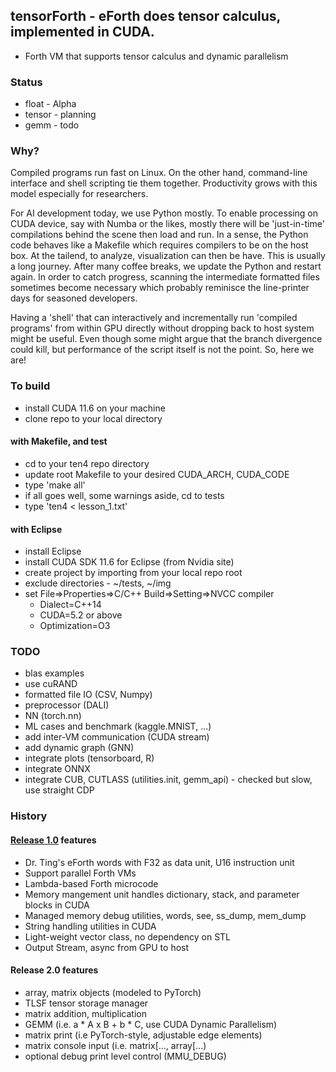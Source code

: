 ## tensorForth - eForth does tensor calculus, implemented in CUDA.
* Forth VM that supports tensor calculus and dynamic parallelism

### Status
* float  - Alpha
* tensor - planning
* gemm   - todo

### Why?
Compiled programs run fast on Linux. On the other hand, command-line interface and shell scripting tie them together. Productivity grows with this model especially for researchers.

For AI development today, we use Python mostly. To enable processing on CUDA device, say with Numba or the likes, mostly there will be 'just-in-time' compilations behind the scene then load and run. In a sense, the Python code behaves like a Makefile which requires compilers to be on the host box. At the tailend, to analyze, visualization can then be have. This is usually a long journey. After many coffee breaks, we update the Python and restart again. In order to catch progress, scanning the intermediate formatted files sometimes become necessary which probably reminisce the line-printer days for seasoned developers.

Having a 'shell' that can interactively and incrementally run 'compiled programs' from within GPU directly without dropping back to host system might be useful. Even though some might argue that the branch divergence could kill, but performance of the script itself is not the point. So, here we are!

### To build
* install CUDA 11.6 on your machine
* clone repo to your local directory

#### with Makefile, and test
* cd to your ten4 repo directory
* update root Makefile to your desired CUDA_ARCH, CUDA_CODE
* type 'make all'
* if all goes well, some warnings aside, cd to tests
* type 'ten4 < lesson_1.txt'

#### with Eclipse
* install Eclipse
* install CUDA SDK 11.6 for Eclipse (from Nvidia site)
* create project by importing from your local repo root
* exclude directories - ~/tests, ~/img
* set File=>Properties=>C/C++ Build=>Setting=>NVCC compiler
  + Dialect=C++14
  + CUDA=5.2 or above
  + Optimization=O3

### TODO
* blas examples
* use cuRAND
* formatted file IO (CSV, Numpy)
* preprocessor (DALI)
* NN (torch.nn)
* ML cases and benchmark (kaggle.MNIST, ...)
* add inter-VM communication (CUDA stream)
* add dynamic graph (GNN)
* integrate plots (tensorboard, R)
* integrate ONNX 
* integrate CUB, CUTLASS (utilities.init, gemm_api) - checked but slow, use straight CDP

### History
#### [Release 1.0](./docs/v1_progress.md) features
* Dr. Ting's eForth words with F32 as data unit, U16 instruction unit
* Support parallel Forth VMs
* Lambda-based Forth microcode
* Memory mangement unit handles dictionary, stack, and parameter blocks in CUDA
* Managed memory debug utilities, words, see, ss_dump, mem_dump
* String handling utilities in CUDA
* Light-weight vector class, no dependency on STL
* Output Stream, async from GPU to host
#### Release 2.0 features
* array, matrix objects (modeled to PyTorch)
* TLSF tensor storage manager
* matrix addition, multiplication
* GEMM (i.e. a * A x B + b * C, use CUDA Dynamic Parallelism)
* matrix print (i.e PyTorch-style, adjustable edge elements)
* matrix console input (i.e. matrix[..., array[...)
* optional debug print level control (MMU_DEBUG)

